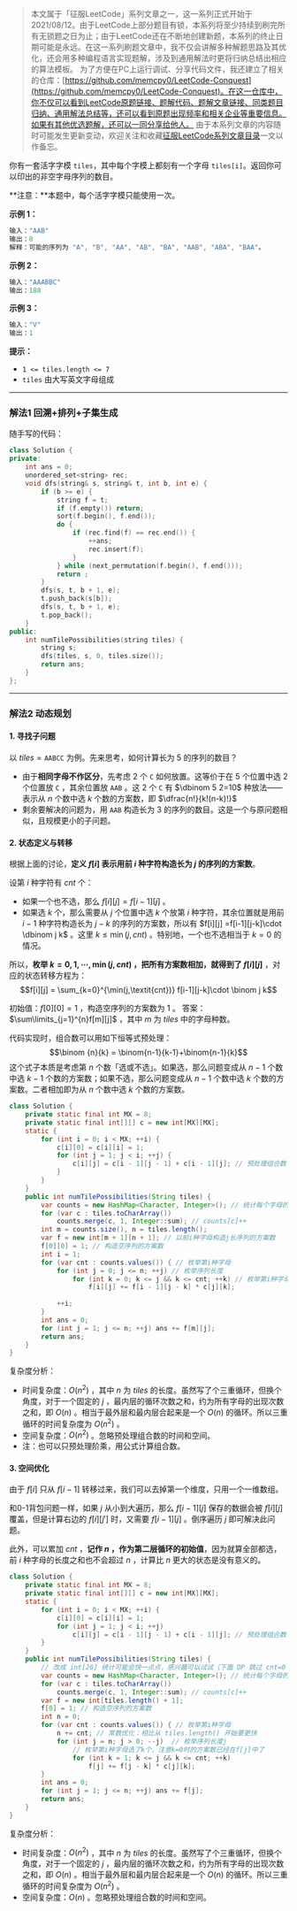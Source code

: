 > 本文属于「征服LeetCode」系列文章之一，这一系列正式开始于2021/08/12。由于LeetCode上部分题目有锁，本系列将至少持续到刷完所有无锁题之日为止；由于LeetCode还在不断地创建新题，本系列的终止日期可能是永远。在这一系列刷题文章中，我不仅会讲解多种解题思路及其优化，还会用多种编程语言实现题解，涉及到通用解法时更将归纳总结出相应的算法模板。
> <b></b>
> 为了方便在PC上运行调试、分享代码文件，我还建立了相关的仓库：[https://github.com/memcpy0/LeetCode-Conquest](https://github.com/memcpy0/LeetCode-Conquest)。在这一仓库中，你不仅可以看到LeetCode原题链接、题解代码、题解文章链接、同类题目归纳、通用解法总结等，还可以看到原题出现频率和相关企业等重要信息。如果有其他优选题解，还可以一同分享给他人。
> <b></b>
> 由于本系列文章的内容随时可能发生更新变动，欢迎关注和收藏[征服LeetCode系列文章目录](https://memcpy0.blog.csdn.net/article/details/119656559)一文以作备忘。

你有一套活字字模 `tiles`，其中每个字模上都刻有一个字母 `tiles[i]`。返回你可以印出的非空字母序列的数目。

**注意：**本题中，每个活字字模只能使用一次。

**示例 1：**
```java
输入："AAB"
输出：8
解释：可能的序列为 "A", "B", "AA", "AB", "BA", "AAB", "ABA", "BAA"。
```
**示例 2：**
```java
输入："AAABBC"
输出：188
```
**示例 3：**
```java
输入："V"
输出：1
```
**提示：**
-   `1 <= tiles.length <= 7`
-   `tiles` 由大写英文字母组成
 
---
### 解法1 回溯+排列+子集生成
随手写的代码：
```cpp
class Solution {
private:
    int ans = 0;
    unordered_set<string> rec;
    void dfs(string& s, string& t, int b, int e) {
        if (b >= e) {
            string f = t;
            if (f.empty()) return; 
            sort(f.begin(), f.end()); 
            do { 
                if (rec.find(f) == rec.end()) {
                    ++ans;
                    rec.insert(f);
                }
            } while (next_permutation(f.begin(), f.end()));
            return ;
        } 
        dfs(s, t, b + 1, e);
        t.push_back(s[b]); 
        dfs(s, t, b + 1, e); 
        t.pop_back(); 
    }
public:
    int numTilePossibilities(string tiles) {
        string s;
        dfs(tiles, s, 0, tiles.size());
        return ans;
    }
};  
```
---
### 解法2 动态规划
#### 1. 寻找子问题
以 $tiles=\texttt{AABCC}$ 为例。先来思考，如何计算长为 $5$ 的序列的数目？
- 由于**相同字母不作区分**，先考虑 $2$ 个 $\texttt{C}$ 如何放置。这等价于在 $5$ 个位置中选 $2$ 个位置放 $\texttt{C}$ ，其余位置放 $\texttt{AAB}$ 。这 $2$ 个 $\texttt{C}$ 有 $\dbinom 5 2=10$ 种放法——表示从 $n$ 个数中选 $k$ 个数的方案数，即 $\dfrac{n!}{k!(n-k)!}$ 
- 剩余要解决的问题为，用 $\texttt{AAB}$ 构造长为 $3$ 的序列的数目。这是一个与原问题相似，且规模更小的子问题。
 
#### 2. 状态定义与转移
根据上面的讨论，**定义 $f[i]$ 表示用前 $i$ 种字符构造长为 $j$ 的序列的方案数**。

设第 $i$ 种字符有 $\textit{cnt}$ 个：
- 如果一个也不选，那么 $f[i][j] = f[i - 1][j]$ 。
- 如果选 $k$ 个，那么需要从 $j$ 个位置中选 $k$ 个放第 $i$ 种字符，其余位置就是用前 $i−1$ 种字符构造长为 $j-k$ 的序列的方案数，所以有 $f[i][j] =f[i-1][j-k]\cdot \dbinom j k$ 。这里 $k\le\min(j,\textit{cnt})$ 。特别地，一个也不选相当于 $k=0$ 的情况。

所以，**枚举 $k=0,1,\cdots,\min(j,\textit{cnt})$ ，把所有方案数相加，就得到了 $f[i][j]$** ，对应的状态转移方程为：
$$f[i][j] = \sum_{k=0}^{\min(j,\textit{cnt})} f[i-1][j-k]\cdot \binom j k$$

初始值：$f[0][0] = 1$ ，构造空序列的方案数为 $1$ 。
答案：$\sum\limits_{j=1}^{n}f[m][j]$ ，其中 $m$ 为 $\textit{tiles}$ 中的字母种数。

代码实现时，组合数可以用如下恒等式预处理：
$$\binom {n}{k} = \binom{n-1}{k-1}+\binom{n-1}{k}$$
这个式子本质是考虑第 $n$ 个数「选或不选」。如果选，那么问题变成从 $n−1$ 个数中选 $k-1$ 个数的方案数；如果不选，那么问题变成从 $n−1$ 个数中选 $k$ 个数的方案数。二者相加即为从 $n$ 个数中选 $k$  个数的方案数。
```java
class Solution {
    private static final int MX = 8;
    private static final int[][] c = new int[MX][MX];
    static {
        for (int i = 0; i < MX; ++i) {
            c[i][0] = c[i][i] = 1;
            for (int j = 1; j < i; ++j) {
                c[i][j] = c[i - 1][j - 1] + c[i - 1][j]; // 预处理组合数
            }
        }
    } 
    public int numTilePossibilities(String tiles) {
        var counts = new HashMap<Character, Integer>(); // 统计每个字母的出现次数
        for (var c : tiles.toCharArray())
            counts.merge(c, 1, Integer::sum); // counts[c]++
        int m = counts.size(), n = tiles.length();
        var f = new int[m + 1][n + 1]; // 以前i种字母构造j长序列的方案数
        f[0][0] = 1; // 构造空序列的方案数
        int i = 1; 
        for (var cnt : counts.values()) { // 枚举第i种字母
            for (int j = 0; j <= n; ++j) // 枚举序列长度
                for (int k = 0; k <= j && k <= cnt; ++k) // 枚举第i种字母选了k个
                    f[i][j] += f[i - 1][j - k] * c[j][k];
                
            ++i;
        }
        int ans = 0;
        for (int j = 1; j <= n; ++j) ans += f[m][j];
        return ans;
    }
}
```
复杂度分析：
- 时间复杂度：$O(n^2)$ ，其中 $n$ 为 $tiles$ 的长度。虽然写了个三重循环，但换个角度，对于一个固定的 $j$ ，最内层的循环次数之和，约为所有字母的出现次数之和，即 $O(n)$ 。相当于最外层和最内层合起来是一个 $O(n)$ 的循环。所以三重循环的时间复杂度为 $O(n^2)$ 。
- 空间复杂度：$O(n^2)$ 。忽略预处理组合数的时间和空间。
- 注：也可以只预处理阶乘，用公式计算组合数。

#### 3. 空间优化
由于 $f[i]$ 只从 $f[i−1]$ 转移过来，我们可以去掉第一个维度，只用一个一维数组。

和0-1背包问题一样，如果 $j$ 从小到大遍历，那么 $f[i−1][j]$ 保存的数据会被 $f[i][j]$ 覆盖，但是计算右边的 $f[i][j']$ 时，又需要 $f[i−1][j]$ 。倒序遍历 $j$ 即可解决此问题。

此外，可以累加 $cnt$ ，**记作 $n$ ，作为第二层循环的初始值**，因为就算全部都选，前 $i$ 种字母的长度之和也不会超过 $n$ ，计算比 $n$ 更大的状态是没有意义的。
```java
class Solution {
    private static final int MX = 8;
    private static final int[][] c = new int[MX][MX];
    static {
        for (int i = 0; i < MX; ++i) {
            c[i][0] = c[i][i] = 1;
            for (int j = 1; j < i; ++j)
                c[i][j] = c[i - 1][j - 1] + c[i - 1][j]; // 预处理组合数
        }
    } 
    public int numTilePossibilities(String tiles) {
        // 改成 int[26] 统计可能会快一点点，感兴趣可以试试（下面 DP 跳过 cnt=0 的情况）
        var counts = new HashMap<Character, Integer>(); // 统计每个字母的出现次数
        for (var c : tiles.toCharArray())
            counts.merge(c, 1, Integer::sum); // counts[c]++
        var f = new int[tiles.length() + 1];
        f[0] = 1; // 构造空序列的方案数
        int n = 0;
        for (var cnt : counts.values()) { // 枚举第i种字母
            n += cnt; // 常数优化：相比从 tiles.length() 开始要更快
            for (int j = n; j > 0; --j)  // 枚举序列长度j
                // 枚举第i种字母选了k个，注意k=0时的方案数已经在f[j]中了
                for (int k = 1; k <= j && k <= cnt; ++k)
                    f[j] += f[j - k] * c[j][k];
        }
        int ans = 0;
        for (int j = 1; j <= n; ++j) ans += f[j];
        return ans;
    }
}
``` 
复杂度分析：
- 时间复杂度：$O(n^2)$ ，其中 $n$ 为 $tiles$ 的长度。虽然写了个三重循环，但换个角度，对于一个固定的 $j$ ，最内层的循环次数之和，约为所有字母的出现次数之和，即 $O(n)$ 。相当于最外层和最内层合起来是一个 $O(n)$ 的循环。所以三重循环的时间复杂度为 $O(n^2)$ 。
- 空间复杂度：$O(n)$ 。忽略预处理组合数的时间和空间。